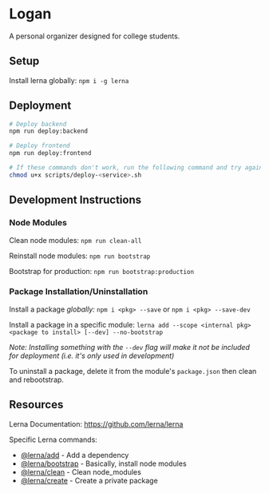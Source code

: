 # Logan

A personal organizer designed for college students.

## Setup

Install lerna globally: `npm i -g lerna`

## Deployment

```bash
# Deploy backend
npm run deploy:backend

# Deploy frontend
npm run deploy:frontend

# If these commands don't work, run the following command and try again
chmod u+x scripts/deploy-<service>.sh
```

## Development Instructions

### Node Modules

Clean node modules: `npm run clean-all`

Reinstall node modules: `npm run bootstrap`

Bootstrap for production: `npm run bootstrap:production`

### Package Installation/Uninstallation

Install a package _globally:_ `npm i <pkg> --save` or `npm i <pkg> --save-dev`

Install a package in a specific module: `lerna add --scope <internal pkg> <package to install> [--dev] --no-bootstrap`

*Note: Installing something with the `--dev` flag will make it not be included for deployment (i.e. it's only used in development)*

To uninstall a package, delete it from the module's `package.json` then clean and rebootstrap.

## Resources

Lerna Documentation: https://github.com/lerna/lerna

Specific Lerna commands:
- [@lerna/add](https://github.com/lerna/lerna/tree/master/commands/add#readme) - Add a dependency
- [@lerna/bootstrap](https://github.com/lerna/lerna/tree/master/commands/bootstrap#readme) - Basically, install node modules
- [@lerna/clean](https://github.com/lerna/lerna/tree/master/commands/clean#readme) - Clean node_modules
- [@lerna/create](https://github.com/lerna/lerna/tree/master/commands/create#readme) - Create a private package
